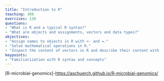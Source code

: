 ```yaml
---
title: "Introduction to R"
teaching: 360
exercises: 120
questions:
- "What is R and a typical R syntax?"
- "What are objects and assignments, vectors and data types?"
objectives:
- "Assign names to objects in R with <- and =."
- "Solve mathematical operations in R."
- "Inspect the content of vectors in R and describe their content with class and str."
keypoints:
- "Familiarization with R syntax and concepts"
---
```


[R-microbial-genomics]-https://aschuerch.github.io/R-microbial-genomics/
